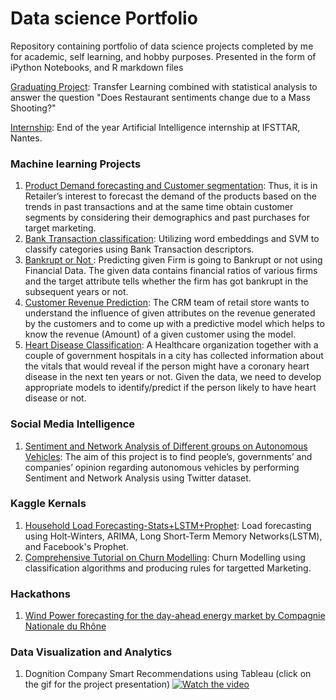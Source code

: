 # Data science Portfolio

Repository containing portfolio of data science projects completed by me for academic, self learning, and hobby purposes. Presented in the form of iPython Notebooks, and R markdown files 

[Graduating Project](/Graduating_Project/): Transfer Learning combined with statistical analysis to answer the question "Does Restaurant sentiments change due to a Mass Shooting?"

[Internship](Internship_Report.pdf): End of the year Artificial Intelligence internship at IFSTTAR, Nantes.

### Machine learning Projects
  1. [Product Demand forecasting and Customer segmentation](/Customerseg/): Thus, it is in Retailer’s interest to forecast the demand of the products based on the trends in past transactions and at the same time obtain customer segments by considering their demographics and past purchases for target marketing.
  2. [Bank Transaction classification](Bank_Transaction_classification.ipynb): Utilizing word embeddings and SVM to classify categories using Bank Transaction descriptors. 
  3. [Bankrupt or Not ](/BankruptorNot/): Predicting given Firm is going to Bankrupt or not using Financial Data. The given data contains financial ratios of various firms and the target attribute tells whether the firm has got bankrupt in the subsequent years or not.
  4. [Customer Revenue Prediction](CustomerRevenue.R): The CRM team of retail store wants to understand the influence of given attributes on the revenue generated by the customers and to come up with a predictive model which helps to know the revenue (Amount) of a given customer using the model.
  5. [Heart Disease Classification](HeartDisease.R): A Healthcare organization together with a couple of government hospitals in a city has collected information about the vitals that would reveal if the person might have a coronary heart disease in the next ten years or not. Given the data, we need to develop appropriate models to identify/predict if the person likely to have heart disease or not.
 
 ### Social Media Intelligence 
  1. [Sentiment and Network Analysis of Different groups on Autonomous Vehicles](https://drive.google.com/file/d/0B2rpo1ddK0UOZ3pHcnNSVXVCNDgtQWpNNUxqTElCV3I0bEZB/view?usp=sharing): The aim of this project is to find people’s, governments’ and companies’ opinion regarding autonomous vehicles by performing Sentiment and Network Analysis using Twitter dataset.

### Kaggle Kernals

 1. [Household Load Forecasting-Stats+LSTM+Prophet](https://www.kaggle.com/yaswanthkumar/household-load-forecasting-stats-lstm-prophet): Load forecasting using Holt-Winters, ARIMA, Long Short-Term Memory Networks(LSTM), and Facebook's Prophet.
 2. [Comprehensive Tutorial on Churn Modelling](https://www.kaggle.com/yaswanthkumar/comprehensive-tutorial-on-churn-modelling): Churn Modelling using classification algorithms and producing rules for targetted Marketing.
 
### Hackathons
  1. [Wind Power forecasting for the day-ahead energy market by Compagnie Nationale du Rhône](cnr_hackathon.ipynb)


### Data Visualization and Analytics
 1. Dognition Company Smart Recommendations using Tableau (click on the gif for the project presentation)
 [![Watch the video](https://j.gifs.com/gZlWql.gif)](https://youtu.be/jN_KA-nAKnI)
